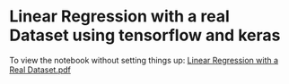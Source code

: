 # Linear Regression with a real Dataset using tensorflow and keras

To view the notebook without setting things up:
[Linear Regression with a Real Dataset.pdf](https://github.com/vineetver/Linear-Regression-tf-keras/files/5109717/Linear.Regression.with.a.Real.Dataset.pdf)
